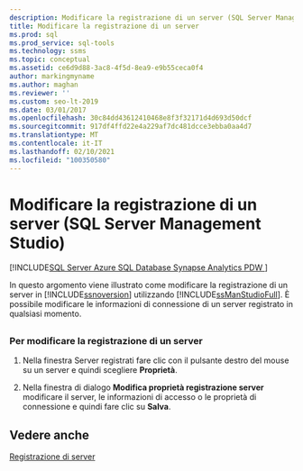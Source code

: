 ```yaml
---
description: Modificare la registrazione di un server (SQL Server Management Studio)
title: Modificare la registrazione di un server
ms.prod: sql
ms.prod_service: sql-tools
ms.technology: ssms
ms.topic: conceptual
ms.assetid: ce6d9d88-3ac8-4f5d-8ea9-e9b55ceca0f4
author: markingmyname
ms.author: maghan
ms.reviewer: ''
ms.custom: seo-lt-2019
ms.date: 03/01/2017
ms.openlocfilehash: 30c84dd43612410468e8f3f32171d4d693d50dcf
ms.sourcegitcommit: 917df4ffd22e4a229af7dc481dcce3ebba0aa4d7
ms.translationtype: MT
ms.contentlocale: it-IT
ms.lasthandoff: 02/10/2021
ms.locfileid: "100350580"
---
```

# <a name="change-a-server39s-registration-sql-server-management-studio"></a>Modificare la registrazione di un server (SQL Server Management Studio)

[!INCLUDE[SQL Server Azure SQL Database Synapse Analytics PDW ](../../includes/applies-to-version/sql-asdb-asdbmi-asa-pdw.md)]

In questo argomento viene illustrato come modificare la registrazione di un server in [!INCLUDE[ssnoversion](../../includes/ssnoversion-md.md)] utilizzando [!INCLUDE[ssManStudioFull](../../includes/ssmanstudiofull-md.md)]. È possibile modificare le informazioni di connessione di un server registrato in qualsiasi momento.

## <a name="SSMSProcedure"></a>

### <a name="to-change-a-servers-registration"></a>Per modificare la registrazione di un server

1. Nella finestra Server registrati fare clic con il pulsante destro del mouse su un server e quindi scegliere **Proprietà**.

2. Nella finestra di dialogo **Modifica proprietà registrazione server** modificare il server, le informazioni di accesso o le proprietà di connessione e quindi fare clic su **Salva**.

## <a name="see-also"></a>Vedere anche

[Registrazione di server](./register-servers.md)